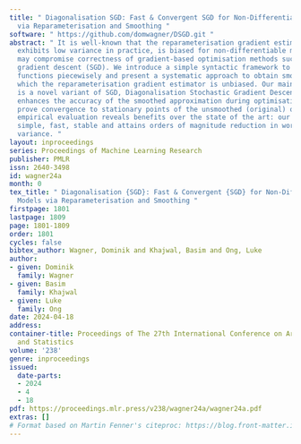 ```yaml
---
title: " Diagonalisation SGD: Fast & Convergent SGD for Non-Differentiable Models
  via Reparameterisation and Smoothing "
software: " https://github.com/domwagner/DSGD.git "
abstract: " It is well-known that the reparameterisation gradient estimator, which
  exhibits low variance in practice, is biased for non-differentiable models. This
  may compromise correctness of gradient-based optimisation methods such as stochastic
  gradient descent (SGD). We introduce a simple syntactic framework to define non-differentiable
  functions piecewisely and present a systematic approach to obtain smoothings for
  which the reparameterisation gradient estimator is unbiased. Our main contribution
  is a novel variant of SGD, Diagonalisation Stochastic Gradient Descent, which progressively
  enhances the accuracy of the smoothed approximation during optimisation, and we
  prove convergence to stationary points of the unsmoothed (original) objective. Our
  empirical evaluation reveals benefits over the state of the art: our approach is
  simple, fast, stable and attains orders of magnitude reduction in work-normalised
  variance. "
layout: inproceedings
series: Proceedings of Machine Learning Research
publisher: PMLR
issn: 2640-3498
id: wagner24a
month: 0
tex_title: " Diagonalisation {SGD}: Fast & Convergent {SGD} for Non-Differentiable
  Models via Reparameterisation and Smoothing "
firstpage: 1801
lastpage: 1809
page: 1801-1809
order: 1801
cycles: false
bibtex_author: Wagner, Dominik and Khajwal, Basim and Ong, Luke
author:
- given: Dominik
  family: Wagner
- given: Basim
  family: Khajwal
- given: Luke
  family: Ong
date: 2024-04-18
address:
container-title: Proceedings of The 27th International Conference on Artificial Intelligence
  and Statistics
volume: '238'
genre: inproceedings
issued:
  date-parts:
  - 2024
  - 4
  - 18
pdf: https://proceedings.mlr.press/v238/wagner24a/wagner24a.pdf
extras: []
# Format based on Martin Fenner's citeproc: https://blog.front-matter.io/posts/citeproc-yaml-for-bibliographies/
---
```

